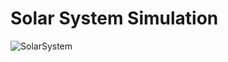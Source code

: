 # Solar System Simulation

![SolarSystem](https://user-images.githubusercontent.com/98258752/176128432-0bac6f1e-bae0-4398-a6bf-8af5e0694ada.gif)